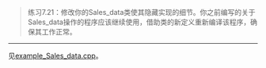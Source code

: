 > 练习7.21：修改你的Sales_data类使其隐藏实现的细节。你之前编写的关于Sales_data操作的程序应该继续使用，借助类的新定义重新编译该程序，确保其工作正常。

---

见[example_Sales_data.cpp](./example_Sales_data.cpp)。
